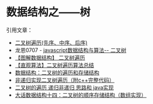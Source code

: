 # 数据结构之——树


引用文章：

* [二叉树遍历(先序、中序、后序)][2]
* 龙恩0707 - [javascript数据结构与算法-- 二叉树][1]
* [【图解数据结构】 二叉树遍历][3]
* [【直观算法】二叉树遍历算法总结][4]
* [数据结构：二叉树的遍历和存储结构][5]
* [非递归实现二叉树遍历（附c++完整代码）][6]
* [二叉树的遍历 递归非递归 思路和 java实现][7]
* [大话数据结构十四：二叉树的顺序存储结构（数组实现）][8]


[1]: https://www.cnblogs.com/tugenhua0707/p/4361051.html
[2]: https://www.jianshu.com/p/456af5480cee
[3]: https://www.cnblogs.com/songwenjie/p/8955856.html
[4]: https://charlesliuyx.github.io/2018/10/22/%E3%80%90%E7%9B%B4%E8%A7%82%E7%AE%97%E6%B3%95%E3%80%91%E6%A0%91%E7%9A%84%E5%9F%BA%E6%9C%AC%E6%93%8D%E4%BD%9C/
[5]: https://blog.csdn.net/jnu_simba/article/details/8863398
[6]: https://blog.csdn.net/happyjacob/article/details/83116702
[7]: http://www.itboth.com/d/QRzmaa/path-class-java-c
[8]: https://blog.csdn.net/zdp072/article/details/14150877